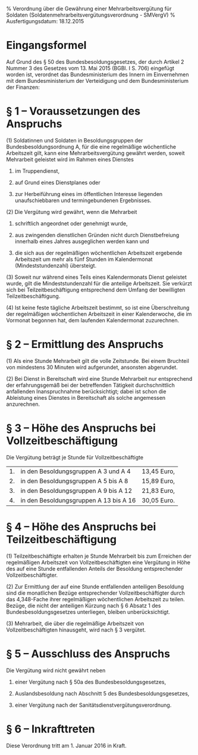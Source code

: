 % Verordnung über die Gewährung einer Mehrarbeitsvergütung für Soldaten  (Soldatenmehrarbeitsvergütungsverordnung - SMVergV)
% Ausfertigungsdatum: 18.12.2015
 
# Eingangsformel

Auf Grund des § 50 des Bundesbesoldungsgesetzes, der durch Artikel 2 Nummer 3 des Gesetzes vom 13. Mai 2015 (BGBl. I S. 706) eingefügt worden ist, verordnet das Bundesministerium des Innern im Einvernehmen mit dem Bundesministerium der Verteidigung und dem Bundesministerium der Finanzen:

# § 1 – Voraussetzungen des Anspruchs

(1) Soldatinnen und Soldaten in Besoldungsgruppen der Bundesbesoldungsordnung A, für die eine regelmäßige wöchentliche Arbeitszeit gilt, kann eine Mehrarbeitsvergütung gewährt werden, soweit Mehrarbeit geleistet wird im Rahmen eines Dienstes

1. im Truppendienst,

2. auf Grund eines Dienstplanes oder

3. zur Herbeiführung eines im öffentlichen Interesse liegenden unaufschiebbaren und termingebundenen Ergebnisses.

(2) Die Vergütung wird gewährt, wenn die Mehrarbeit

1. schriftlich angeordnet oder genehmigt wurde,

2. aus zwingenden dienstlichen Gründen nicht durch Dienstbefreiung innerhalb eines Jahres ausgeglichen werden kann und

3. die sich aus der regelmäßigen wöchentlichen Arbeitszeit ergebende Arbeitszeit um mehr als fünf Stunden im Kalendermonat (Mindeststundenzahl) übersteigt.

(3) Soweit nur während eines Teils eines Kalendermonats Dienst geleistet wurde, gilt die Mindeststundenzahl für die anteilige Arbeitszeit. Sie verkürzt sich bei Teilzeitbeschäftigung entsprechend dem Umfang der bewilligten Teilzeitbeschäftigung.

(4) Ist keine feste tägliche Arbeitszeit bestimmt, so ist eine Überschreitung der regelmäßigen wöchentlichen Arbeitszeit in einer Kalenderwoche, die im Vormonat begonnen hat, dem laufenden Kalendermonat zuzurechnen.

# § 2 – Ermittlung des Anspruchs

(1) Als eine Stunde Mehrarbeit gilt die volle Zeitstunde. Bei einem Bruchteil von mindestens 30 Minuten wird aufgerundet, ansonsten abgerundet.

(2) Bei Dienst in Bereitschaft wird eine Stunde Mehrarbeit nur entsprechend der erfahrungsgemäß bei der betreffenden Tätigkeit durchschnittlich anfallenden Inanspruchnahme berücksichtigt; dabei ist schon die Ableistung eines Dienstes in Bereitschaft als solche angemessen anzurechnen.

# § 3 – Höhe des Anspruchs bei Vollzeitbeschäftigung

Die Vergütung beträgt je Stunde für Vollzeitbeschäftigte  
  

|     |                                        |             |
|:----|:---------------------------------------|------------:|
| 1\. | in den Besoldungsgruppen A 3 und A 4   | 13,45 Euro, |
| 2\. | in den Besoldungsgruppen A 5 bis A 8   | 15,89 Euro, |
| 3\. | in den Besoldungsgruppen A 9 bis A 12  | 21,83 Euro, |
| 4\. | in den Besoldungsgruppen A 13 bis A 16 | 30,05 Euro. |

# § 4 – Höhe des Anspruchs bei Teilzeitbeschäftigung

(1) Teilzeitbeschäftigte erhalten je Stunde Mehrarbeit bis zum Erreichen der regelmäßigen Arbeitszeit von Vollzeitbeschäftigten eine Vergütung in Höhe des auf eine Stunde entfallenden Anteils der Besoldung entsprechender Vollzeitbeschäftigter.

(2) Zur Ermittlung der auf eine Stunde entfallenden anteiligen Besoldung sind die monatlichen Bezüge entsprechender Vollzeitbeschäftigter durch das 4,348-Fache ihrer regelmäßigen wöchentlichen Arbeitszeit zu teilen. Bezüge, die nicht der anteiligen Kürzung nach § 6 Absatz 1 des Bundesbesoldungsgesetzes unterliegen, bleiben unberücksichtigt.

(3) Mehrarbeit, die über die regelmäßige Arbeitszeit von Vollzeitbeschäftigten hinausgeht, wird nach § 3 vergütet.

# § 5 – Ausschluss des Anspruchs

Die Vergütung wird nicht gewährt neben

1. einer Vergütung nach § 50a des Bundesbesoldungsgesetzes,

2. Auslandsbesoldung nach Abschnitt 5 des Bundesbesoldungsgesetzes,

3. einer Vergütung nach der Sanitätsdienstvergütungsverordnung.

# § 6 – Inkrafttreten

Diese Verordnung tritt am 1. Januar 2016 in Kraft.
